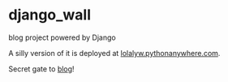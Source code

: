 # django_wall
blog project powered by Django

A silly version of it is deployed at
[lolalyw.pythonanywhere.com](http://lolalyw.pythonanywhere.com).

Secret gate to [blog](http://lolalyw.pythonanywhere.com/blog)!
